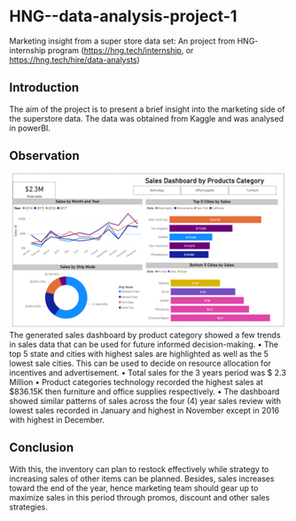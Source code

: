 # HNG--data-analysis-project-1
Marketing insight from a super store data set: An project from HNG- internship program (https://hng.tech/internship, or https://hng.tech/hire/data-analysts)
## Introduction
The aim of the project is to present a brief insight into the marketing side of the superstore data. The data was obtained from Kaggle and was analysed in powerBI.
## Observation
 ![](Scrrr2.png)
The generated sales dashboard by product category showed a few trends in sales data that can be used for future informed decision-making. 
•	The top 5 state and cities with highest sales are highlighted as well as the 5 lowest sale cities. This can be used to decide on resource allocation for incentives and advertisement.
•	Total sales for the 3 years period was $ 2.3 Million
•	Product categories technology recorded the highest sales at $836.15K then furniture and office supplies respectively. 
•	The dashboard showed similar patterns of sales across the four (4) year sales review with lowest sales recorded in January and highest in November except in 2016 with highest in December.
## Conclusion
With this, the inventory can plan to restock effectively while strategy to increasing sales of other items can be planned. Besides, sales increases toward the end of the year, hence marketing team should gear up to maximize sales in this period through promos, discount and other sales strategies.

